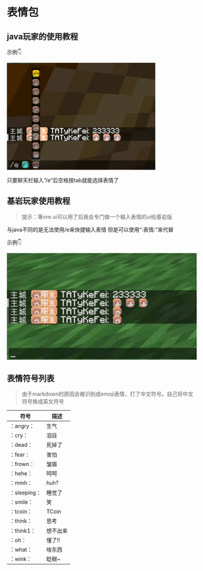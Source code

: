 # 表情包

## java玩家的使用教程

示例👇

<img src="/Play/emoji/img/java-emoji.jpg" />

只要聊天栏输入“/e”后空格按tab就能选择表情了

## 基岩玩家使用教程

> 提示：等ore ui可以用了后我会专门做一个输入表情的ui给基岩版

与java不同的是无法使用/e来快捷输入表情 但是可以使用“:表情:”来代替

示例👇

<img src="/Play/emoji/img/how.gif" />

## 表情符号列表

> 由于markdown的原因会被识别成emoji表情，打了中文符号。自己将中文符号换成英文符号

| 符号        | 描述        |
| ----------- | ----------- |
| ：angry：   | 生气        |
| ：cry：     | 泪目        |
| ：dead：    | 死掉了      |
| ：fear：    | 害怕        |
| ：frown：   | 皱眉        |
| ：hehe：    | 呵呵        |
| ：mmh：     | huh?        |
| ：sleeping：| 睡觉了      |
| ：smile：   | 笑          |
| ：tcoin：   | TCoin       |
| ：think：   | 思考        |
| ：think1：  | 想不出来    |
| ：oh：      | 懂了!!      |
| ：what：    | 啥东西      |
| ：wink：    | 眨眼~       |